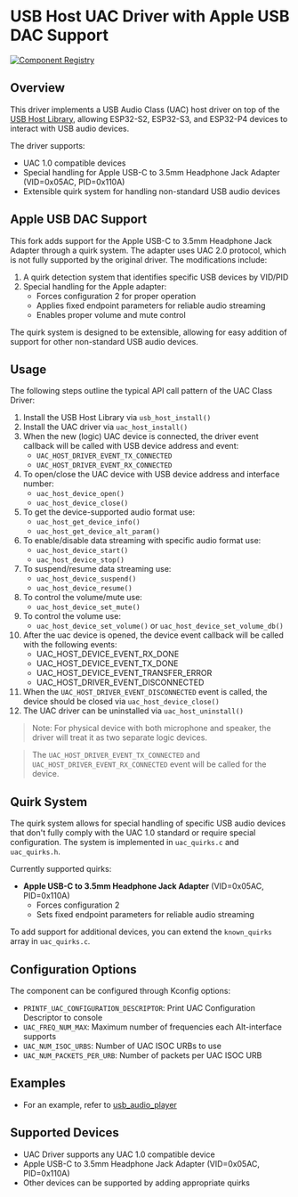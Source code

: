 # USB Host UAC Driver with Apple USB DAC Support

[![Component Registry](https://components.espressif.com/components/espressif/usb_host_uac/badge.svg)](https://components.espressif.com/components/espressif/usb_host_uac)



## Overview

This driver implements a USB Audio Class (UAC) host driver on top of the [USB Host Library](https://docs.espressif.com/projects/esp-idf/en/latest/esp32s2/api-reference/peripherals/usb_host.html), allowing ESP32-S2, ESP32-S3, and ESP32-P4 devices to interact with USB audio devices.

The driver supports:
- UAC 1.0 compatible devices
- Special handling for Apple USB-C to 3.5mm Headphone Jack Adapter (VID=0x05AC, PID=0x110A)
- Extensible quirk system for handling non-standard USB audio devices

## Apple USB DAC Support

This fork adds support for the Apple USB-C to 3.5mm Headphone Jack Adapter through a quirk system. The adapter uses UAC 2.0 protocol, which is not fully supported by the original driver. The modifications include:

1. A quirk detection system that identifies specific USB devices by VID/PID
2. Special handling for the Apple adapter:
   - Forces configuration 2 for proper operation
   - Applies fixed endpoint parameters for reliable audio streaming
   - Enables proper volume and mute control

The quirk system is designed to be extensible, allowing for easy addition of support for other non-standard USB audio devices.

## Usage

The following steps outline the typical API call pattern of the UAC Class Driver:

1. Install the USB Host Library via `usb_host_install()`
2. Install the UAC driver via `uac_host_install()`
3. When the new (logic) UAC device is connected, the driver event callback will be called with USB device address and event:
    - `UAC_HOST_DRIVER_EVENT_TX_CONNECTED`
    - `UAC_HOST_DRIVER_EVENT_RX_CONNECTED`
4. To open/close the UAC device with USB device address and interface number:
    - `uac_host_device_open()`
    - `uac_host_device_close()`
5. To get the device-supported audio format use:
    - `uac_host_get_device_info()`
    - `uac_host_get_device_alt_param()`
6. To enable/disable data streaming with specific audio format use:
    - `uac_host_device_start()`
    - `uac_host_device_stop()`
7. To suspend/resume data streaming use:
    - `uac_host_device_suspend()`
    - `uac_host_device_resume()`
8. To control the volume/mute use:
    - `uac_host_device_set_mute()`
9. To control the volume use:
    - `uac_host_device_set_volume()` or `uac_host_device_set_volume_db()`
10. After the uac device is opened, the device event callback will be called with the following events:
    - UAC_HOST_DEVICE_EVENT_RX_DONE
    - UAC_HOST_DEVICE_EVENT_TX_DONE
    - UAC_HOST_DEVICE_EVENT_TRANSFER_ERROR
    - UAC_HOST_DRIVER_EVENT_DISCONNECTED
11. When the `UAC_HOST_DRIVER_EVENT_DISCONNECTED` event is called, the device should be closed via `uac_host_device_close()`
12. The UAC driver can be uninstalled via `uac_host_uninstall()`

> Note: For physical device with both microphone and speaker, the driver will treat it as two separate logic devices.

> The `UAC_HOST_DRIVER_EVENT_TX_CONNECTED` and `UAC_HOST_DRIVER_EVENT_RX_CONNECTED` event will be called for the device.

## Quirk System

The quirk system allows for special handling of specific USB audio devices that don't fully comply with the UAC 1.0 standard or require special configuration. The system is implemented in `uac_quirks.c` and `uac_quirks.h`.

Currently supported quirks:
- **Apple USB-C to 3.5mm Headphone Jack Adapter** (VID=0x05AC, PID=0x110A)
  - Forces configuration 2
  - Sets fixed endpoint parameters for reliable audio streaming

To add support for additional devices, you can extend the `known_quirks` array in `uac_quirks.c`.

## Configuration Options

The component can be configured through Kconfig options:

- `PRINTF_UAC_CONFIGURATION_DESCRIPTOR`: Print UAC Configuration Descriptor to console
- `UAC_FREQ_NUM_MAX`: Maximum number of frequencies each Alt-interface supports
- `UAC_NUM_ISOC_URBS`: Number of UAC ISOC URBs to use
- `UAC_NUM_PACKETS_PER_URB`: Number of packets per UAC ISOC URB

## Examples

- For an example, refer to [usb_audio_player](https://github.com/espressif/esp-iot-solution/tree/master/examples/usb/host/usb_audio_player)

## Supported Devices

- UAC Driver supports any UAC 1.0 compatible device
- Apple USB-C to 3.5mm Headphone Jack Adapter (VID=0x05AC, PID=0x110A)
- Other devices can be supported by adding appropriate quirks